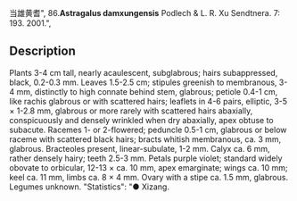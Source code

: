 当雄黄耆",
86.**Astragalus damxungensis** Podlech & L. R. Xu Sendtnera. 7: 193. 2001.",

## Description
Plants 3-4 cm tall, nearly acaulescent, subglabrous; hairs subappressed, black, 0.2-0.3 mm. Leaves 1.5-2.5 cm; stipules greenish to membranous, 3-4 mm, distinctly to high connate behind stem, glabrous; petiole 0.4-1 cm, like rachis glabrous or with scattered hairs; leaflets in 4-6 pairs, elliptic, 3-5 × 1-2.8 mm, glabrous or more rarely with scattered hairs abaxially, conspicuously and densely wrinkled when dry abaxially, apex obtuse to subacute. Racemes 1- or 2-flowered; peduncle 0.5-1 cm, glabrous or below raceme with scattered black hairs; bracts whitish membranous, ca. 3 mm, glabrous. Bracteoles present, linear-subulate, 1-2 mm. Calyx ca. 6 mm, rather densely hairy; teeth 2.5-3 mm. Petals purple violet; standard widely obovate to orbicular, 12-13 × ca. 10 mm, apex emarginate; wings ca. 10 mm; keel ca. 11 mm, limbs ca. 8 × 4 mm. Ovary with a stipe ca. 1.5 mm, glabrous. Legumes unknown.
  "Statistics": "● Xizang.
